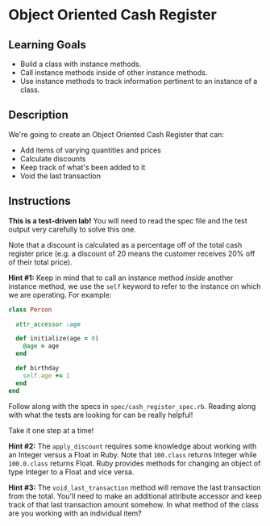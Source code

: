 # Object Oriented Cash Register

## Learning Goals

- Build a class with instance methods.
- Call instance methods inside of other instance methods.
- Use instance methods to track information pertinent to an instance of a class.

## Description

We're going to create an Object Oriented Cash Register that can:

- Add items of varying quantities and prices
- Calculate discounts
- Keep track of what's been added to it
- Void the last transaction

## Instructions

**This is a test-driven lab!** You will need to read the spec file and the test
output very carefully to solve this one.

Note that a discount is calculated as a percentage off of the total cash
register price (e.g. a discount of 20 means the customer receives 20% off of
their total price).

**Hint #1:** Keep in mind that to call an instance method _inside_ another
instance method, we use the `self` keyword to refer to the instance on which we
are operating. For example:

```ruby
class Person

  attr_accessor :age

  def initialize(age = 0)
    @age = age
  end

  def birthday
    self.age += 1
  end
end
```

Follow along with the specs in `spec/cash_register_spec.rb`. Reading along with
what the tests are looking for can be really helpful!

Take it one step at a time!

**Hint #2:** The `apply_discount` requires some knowledge about working with an
Integer versus a Float in Ruby. Note that `100.class` returns Integer while
`100.0.class` returns Float. Ruby provides methods for changing an object of
type Integer to a Float and vice versa.

**Hint #3:** The `void_last_transaction` method will remove the last transaction
from the total. You'll need to make an additional attribute accessor and keep
track of that last transaction amount somehow. In what method of the class are
you working with an individual item?
